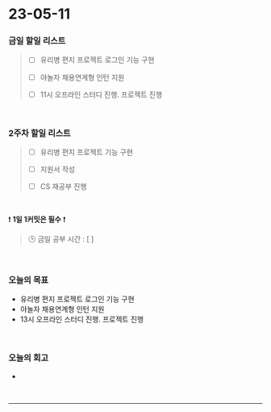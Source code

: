# 23-05-11
### 금일 할일 리스트
> - [ ]  유리병 편지 프로젝트 로그인 기능 구현
>
> - [ ]  야놀자 채용연계형 인턴 지원
>
> - [ ]  11시 오프라인 스터디 진행. 프로젝트 진행


<br/>

### 2주차 할일 리스트  
> - [ ]  유리병 편지 프로젝트 기능 구현
>
> - [ ]  지원서 작성
>
> - [ ]  CS 재공부 진행

<br/>

❗ **1일 1커밋은 필수** ❗
> 🕒 금일 공부 시간 : [ ]
  
<br/>

### 오늘의 목표
- 유리병 편지 프로젝트 로그인 기능 구현
- 야놀자 채용연계형 인턴 지원
- 13시 오프라인 스터디 진행. 프로젝트 진행

<br>

### 오늘의 회고
- 

<br/>

------------  
